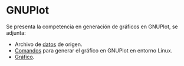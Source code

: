 # GNUPlot
Se presenta la competencia en generación de gráficos en GNUPlot, se adjunta:
- Archivo de [datos](https://github.com/Crisgkett/PUCV_EII_PHD_Seminario_1/blob/master/Generaci%C3%B3n%20de%20gr%C3%A1ficos/map_1e1_3_PLS.dat) de origen.
- [Comandos](https://github.com/Crisgkett/PUCV_EII_PHD_Seminario_1/blob/master/Generaci%C3%B3n%20de%20gr%C3%A1ficos/mapa1.dem) para generar el gráfico en GNUPlot en entorno Linux.
- [Gráfico](https://github.com/Crisgkett/PUCV_EII_PHD_Seminario_1/blob/master/Generaci%C3%B3n%20de%20gr%C3%A1ficos/mapa1e1.jpg).

